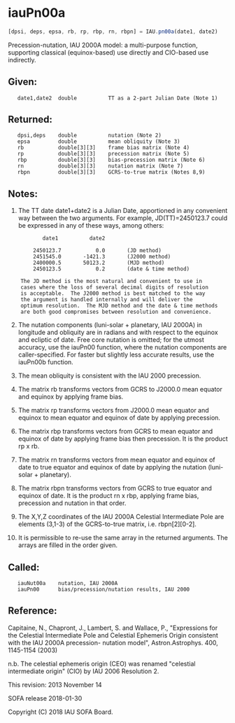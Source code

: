# iauPn00a

```js
[dpsi, deps, epsa, rb, rp, rbp, rn, rbpn] = IAU.pn00a(date1, date2)
```

Precession-nutation, IAU 2000A model:  a multi-purpose function,
supporting classical (equinox-based) use directly and CIO-based
use indirectly.

## Given:
```
   date1,date2  double          TT as a 2-part Julian Date (Note 1)
```

## Returned:
```
   dpsi,deps    double          nutation (Note 2)
   epsa         double          mean obliquity (Note 3)
   rb           double[3][3]    frame bias matrix (Note 4)
   rp           double[3][3]    precession matrix (Note 5)
   rbp          double[3][3]    bias-precession matrix (Note 6)
   rn           double[3][3]    nutation matrix (Note 7)
   rbpn         double[3][3]    GCRS-to-true matrix (Notes 8,9)
```

## Notes:

1)  The TT date date1+date2 is a Julian Date, apportioned in any
    convenient way between the two arguments.  For example,
    JD(TT)=2450123.7 could be expressed in any of these ways,
    among others:

```
           date1          date2

        2450123.7           0.0       (JD method)
        2451545.0       -1421.3       (J2000 method)
        2400000.5       50123.2       (MJD method)
        2450123.5           0.2       (date & time method)

    The JD method is the most natural and convenient to use in
    cases where the loss of several decimal digits of resolution
    is acceptable.  The J2000 method is best matched to the way
    the argument is handled internally and will deliver the
    optimum resolution.  The MJD method and the date & time methods
    are both good compromises between resolution and convenience.
```

2)  The nutation components (luni-solar + planetary, IAU 2000A) in
    longitude and obliquity are in radians and with respect to the
    equinox and ecliptic of date.  Free core nutation is omitted;
    for the utmost accuracy, use the iauPn00  function, where the
    nutation components are caller-specified.  For faster but
    slightly less accurate results, use the iauPn00b function.

3)  The mean obliquity is consistent with the IAU 2000 precession.

4)  The matrix rb transforms vectors from GCRS to J2000.0 mean
    equator and equinox by applying frame bias.

5)  The matrix rp transforms vectors from J2000.0 mean equator and
    equinox to mean equator and equinox of date by applying
    precession.

6)  The matrix rbp transforms vectors from GCRS to mean equator and
    equinox of date by applying frame bias then precession.  It is
    the product rp x rb.

7)  The matrix rn transforms vectors from mean equator and equinox
    of date to true equator and equinox of date by applying the
    nutation (luni-solar + planetary).

8)  The matrix rbpn transforms vectors from GCRS to true equator and
    equinox of date.  It is the product rn x rbp, applying frame
    bias, precession and nutation in that order.

9)  The X,Y,Z coordinates of the IAU 2000A Celestial Intermediate
    Pole are elements (3,1-3) of the GCRS-to-true matrix,
    i.e. rbpn[2][0-2].

10) It is permissible to re-use the same array in the returned
    arguments.  The arrays are filled in the order given.

## Called:
```
   iauNut00a    nutation, IAU 2000A
   iauPn00      bias/precession/nutation results, IAU 2000
```

## Reference:

   Capitaine, N., Chapront, J., Lambert, S. and Wallace, P.,
   "Expressions for the Celestial Intermediate Pole and Celestial
   Ephemeris Origin consistent with the IAU 2000A precession-
   nutation model", Astron.Astrophys. 400, 1145-1154 (2003)

   n.b. The celestial ephemeris origin (CEO) was renamed "celestial
        intermediate origin" (CIO) by IAU 2006 Resolution 2.

This revision:  2013 November 14

SOFA release 2018-01-30

Copyright (C) 2018 IAU SOFA Board.